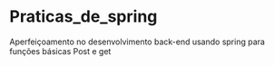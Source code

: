 # Praticas_de_spring
Aperfeiçoamento no desenvolvimento back-end usando spring para funções básicas Post e get
